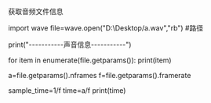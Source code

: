 获取音频文件信息

import wave
file=wave.open("D:\Desktop/a.wav","rb")  #路径

print("-----------声音信息-----------")

for item in enumerate(file.getparams()):
    print(item)

a=file.getparams().nframes
f=file.getparams().framerate

sample_time=1/f
time=a/f
print(time)